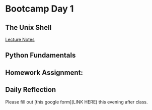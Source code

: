 # Bootcamp Day 1

## The Unix Shell

[Lecture Notes](lectures/the-unix-shell/index.md)

## Python Fundamentals

<!---[Lecture Notes]()--->

## Homework Assignment: 



## Daily Reflection

Please fill out [this google form](LINK HERE) this evening after class.